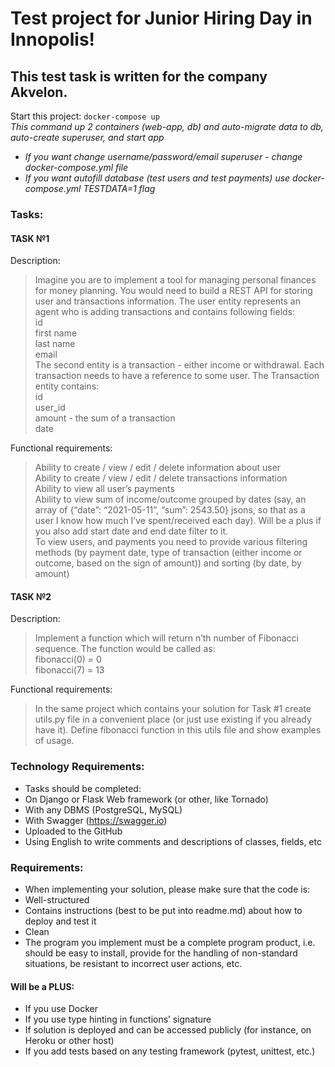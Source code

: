 # Test project for Junior Hiring Day in Innopolis!

## This test task is written for the company Akvelon.

Start this project: `docker-compose up`  
_This command up 2 containers (web-app, db) and auto-migrate data to db, auto-create superuser, and start app_  
* _If you want change username/password/email superuser - change docker-compose.yml file_  
* _If you want autofill database (test users and test payments) use docker-compose.yml TESTDATA=1 flag_



### Tasks:  
#### TASK №1
Description:  
>Imagine you are to implement a tool for managing personal finances for money planning. You would need to build a REST API for storing user and transactions information. The user entity represents an agent who is adding transactions and contains following fields:  
id  
first name  
last name  
email  
The second entity is a transaction - either income or withdrawal. Each transaction needs to have a reference to some user. The Transaction entity contains:  
id  
user_id  
amount - the sum of a transaction  
date  

Functional requirements:  
>Ability to create / view / edit / delete information about user  
Ability to create / view / edit / delete transactions information  
Ability to view all user’s payments  
Ability to view sum of income/outcome grouped by dates (say, an array of {“date”: “2021-05-11”, “sum”: 2543.50} jsons, so that as a user I know how much I’ve spent/received each day). Will be a plus if you also add start date and end date filter to it.  
To view users, and payments you need to provide various filtering methods (by payment date, type of transaction (either income or outcome, based on the sign of amount)) and sorting (by date, by amount)  



#### TASK №2  
Description:
>Implement a function which will return n’th number of Fibonacci sequence. The function would be called as:  
fibonacci(0) = 0  
fibonacci(7) = 13  

Functional requirements:  
>In the same project which contains your solution for Task #1 create utils.py file in a convenient place (or just use existing if you already have it). Define fibonacci function in this utils file and show examples of usage.

### Technology Requirements:
- Tasks should be completed:  
- On Django or Flask Web framework (or other, like Tornado)  
- With any DBMS (PostgreSQL, MySQL)  
- With Swagger (https://swagger.io)  
- Uploaded to the GitHub  
- Using English to write comments and descriptions of classes, fields, etc

### Requirements:
- When implementing your solution, please make sure that the code is:  
- Well-structured  
- Contains instructions (best to be put into readme.md) about how to deploy and test it  
- Clean  
- The program you implement must be a complete program product, i.e. should be easy to install, provide for the handling of non-standard situations, be resistant to incorrect user actions, etc.  

#### Will be a PLUS:
- If you use Docker  
- If you use type hinting in functions’ signature  
- If solution is deployed and can be accessed publicly (for instance, on Heroku or other host)  
- If you add tests based on any testing framework (pytest, unittest, etc.)
